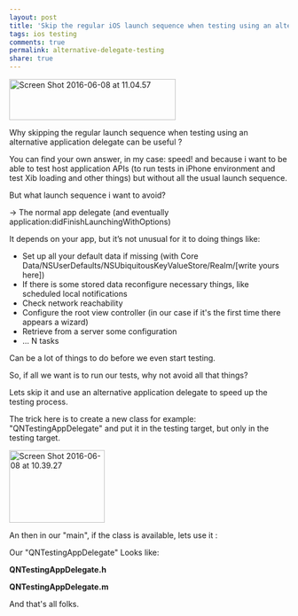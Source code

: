 ```yaml
---
layout: post
title: 'Skip the regular iOS launch sequence when testing using an alternative application delegate'
tags: ios testing
comments: true
permalink: alternative-delegate-testing
share: true
---
```


<a href="http://fewlaps.com/wp-content/uploads/2016/06/Screen-Shot-2016-06-08-at-11.04.57.png"><img src="http://fewlaps.com/wp-content/uploads/2016/06/Screen-Shot-2016-06-08-at-11.04.57-300x74.png" alt="Screen Shot 2016-06-08 at 11.04.57" width="300" height="74" class="aligncenter size-medium wp-image-608" /></a>

Why skipping the regular launch sequence when testing using an alternative application delegate can be useful ?

You can find your own answer, in my case: speed! and because i want to be able to test host application APIs (to run tests in iPhone environment and test Xib loading and other things) but without all the usual launch sequence.
<!--more-->

But what launch sequence i want to avoid?

-> The normal app delegate (and eventually application:didFinishLaunchingWithOptions)

It depends on your app, but it’s not unusual for it to doing things like:

<ul>
<li>Set up all your default data if missing (with Core Data/NSUserDefaults/NSUbiquitousKeyValueStore/Realm/[write yours here])</li>
<li>If there is some stored data reconfigure necessary things, like scheduled local notifications</li>
<li>Check network reachability</li>
<li>Configure the root view controller (in our case if it's the first time there appears a wizard)</li>
<li>Retrieve from a server some configuration</li>
<li> ... N tasks</li>
</ul>

Can be a lot of things to do before we even start testing. 

So, if all we want is to run our tests, why not avoid all that things?

Lets skip it and use an alternative application delegate to speed up the testing process.

The trick here is to create a new class for example: "QNTestingAppDelegate" and put it in the testing target, but only in the testing target.

<a href="http://fewlaps.com/wp-content/uploads/2016/06/Screen-Shot-2016-06-08-at-10.39.27.png"><img src="http://fewlaps.com/wp-content/uploads/2016/06/Screen-Shot-2016-06-08-at-10.39.27.png" alt="Screen Shot 2016-06-08 at 10.39.27" width="172" height="131" class="aligncenter size-full wp-image-602" /></a>

An then in our "main", if the class is available, lets use it :

<script src="https://gist.github.com/yeradis/0c508a130b916f891dae3c6198d5632b.js"></script>

Our "QNTestingAppDelegate" Looks like:

<strong>QNTestingAppDelegate.h</strong>
<script src="https://gist.github.com/yeradis/4cea612937378914588bdff3832b3d32.js"></script>

<strong>QNTestingAppDelegate.m</strong>
<script src="https://gist.github.com/yeradis/9cd373d6b8e8e691cfbd616957dcc2aa.js"></script>

And that's all folks.
